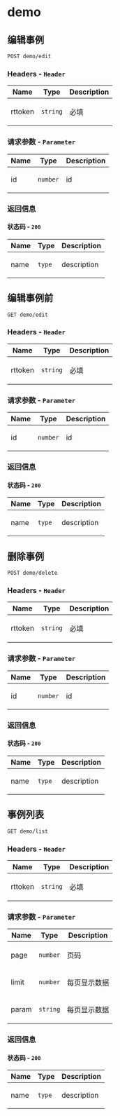 <a name="top"></a>
# <a name='demo'></a> demo

## <a name='编辑事例'></a> 编辑事例

```
POST demo/edit
```

### Headers - `Header`

| Name    | Type      | Description                          |
|---------|-----------|--------------------------------------|
| rttoken | `string` | <p>必填</p> |

### 请求参数 - `Parameter`

| Name     | Type       | Description                           |
|----------|------------|---------------------------------------|
| id | `number` | <p>id</p> |

### 返回信息

#### 状态码 - `200`

| Name     | Type       | Description                           |
|----------|------------|---------------------------------------|
| name | `type` | <p>description</p> |

## <a name='编辑事例前'></a> 编辑事例前

```
GET demo/edit
```

### Headers - `Header`

| Name    | Type      | Description                          |
|---------|-----------|--------------------------------------|
| rttoken | `string` | <p>必填</p> |

### 请求参数 - `Parameter`

| Name     | Type       | Description                           |
|----------|------------|---------------------------------------|
| id | `number` | <p>id</p> |

### 返回信息

#### 状态码 - `200`

| Name     | Type       | Description                           |
|----------|------------|---------------------------------------|
| name | `type` | <p>description</p> |

## <a name='删除事例'></a> 删除事例

```
POST demo/delete
```

### Headers - `Header`

| Name    | Type      | Description                          |
|---------|-----------|--------------------------------------|
| rttoken | `string` | <p>必填</p> |

### 请求参数 - `Parameter`

| Name     | Type       | Description                           |
|----------|------------|---------------------------------------|
| id | `number` | <p>id</p> |

### 返回信息

#### 状态码 - `200`

| Name     | Type       | Description                           |
|----------|------------|---------------------------------------|
| name | `type` | <p>description</p> |

## <a name='事例列表'></a> 事例列表

```
GET demo/list
```

### Headers - `Header`

| Name    | Type      | Description                          |
|---------|-----------|--------------------------------------|
| rttoken | `string` | <p>必填</p> |

### 请求参数 - `Parameter`

| Name     | Type       | Description                           |
|----------|------------|---------------------------------------|
| page | `number` | <p>页码</p> |
| limit | `number` | <p>每页显示数据</p> |
| param | `string` | <p>每页显示数据</p> |

### 返回信息

#### 状态码 - `200`

| Name     | Type       | Description                           |
|----------|------------|---------------------------------------|
| name | `type` | <p>description</p> |

